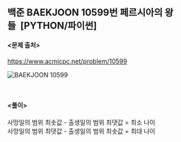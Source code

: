 ## 백준 BAEKJOON 10599번 페르시아의 왕들  [PYTHON/파이썬]

#### <문제 출처><br>
https://www.acmicpc.net/problem/10599

![BAEKJOON 10599](https://blog.kakaocdn.net/dn/kYLU0/btsDuTA8gw2/uVutsv2EeQkydjxCu9WkpK/img.png)

<br>

#### <풀이><br>

사망일의 범위 최솟값 - 출생일의 범위 최댓값 = 최소 나이  
사망일의 범위 최댓값 - 출생일의 범위 최솟값 = 최대 나이  